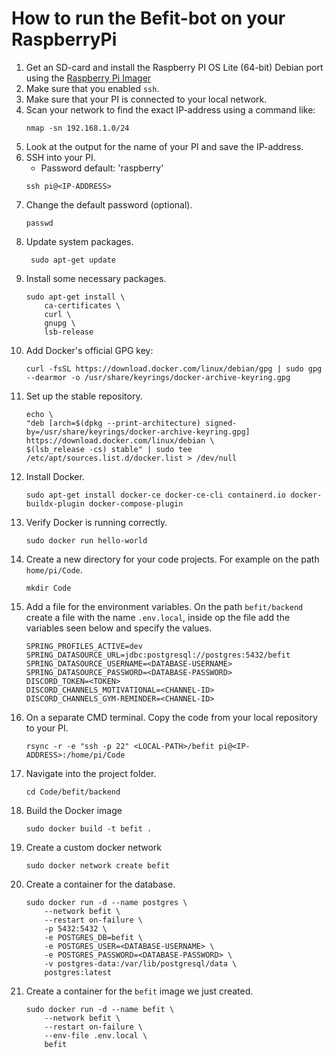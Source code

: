 # How to run the Befit-bot on your RaspberryPi

1. Get an SD-card and install the Raspberry PI OS Lite (64-bit) Debian port using the [Raspberry Pi Imager](https://www.raspberrypi.com/software/)
2. Make sure that you enabled `ssh`.
3. Make sure that your PI is connected to your local network.
4. Scan your network to find the exact IP-address using a command like:
   ```
   nmap -sn 192.168.1.0/24
   ```
5. Look at the output for the name of your PI and save the IP-address.
6. SSH into your PI.
   * Password default: 'raspberry'
   ```
   ssh pi@<IP-ADDRESS>
   ```
7. Change the default password (optional). 
   ```
   passwd
   ```
8. Update system packages.
   ```
    sudo apt-get update
   ```
9. Install some necessary packages. 
    ```
    sudo apt-get install \
        ca-certificates \
        curl \
        gnupg \
        lsb-release
    ```
10. Add Docker's official GPG key: 
    ```
    curl -fsSL https://download.docker.com/linux/debian/gpg | sudo gpg --dearmor -o /usr/share/keyrings/docker-archive-keyring.gpg
    ```
11. Set up the stable repository. 
    ```
    echo \
    "deb [arch=$(dpkg --print-architecture) signed-by=/usr/share/keyrings/docker-archive-keyring.gpg] https://download.docker.com/linux/debian \
    $(lsb_release -cs) stable" | sudo tee /etc/apt/sources.list.d/docker.list > /dev/null
    ```
12. Install Docker.
    ```
    sudo apt-get install docker-ce docker-ce-cli containerd.io docker-buildx-plugin docker-compose-plugin
    ```
13. Verify Docker is running correctly.
    ```
    sudo docker run hello-world
    ```
14. Create a new directory for your code projects. For example on the path `home/pi/Code`.
    ```
    mkdir Code
    ```
15. Add a file for the environment variables. On the path `befit/backend` create a file with the name `.env.local`, inside op the file add the variables seen below and specify the values.
    ```
    SPRING_PROFILES_ACTIVE=dev
    SPRING_DATASOURCE_URL=jdbc:postgresql://postgres:5432/befit
    SPRING_DATASOURCE_USERNAME=<DATABASE-USERNAME>
    SPRING_DATASOURCE_PASSWORD=<DATABASE-PASSWORD>
    DISCORD_TOKEN=<TOKEN>
    DISCORD_CHANNELS_MOTIVATIONAL=<CHANNEL-ID>
    DISCORD_CHANNELS_GYM-REMINDER=<CHANNEL-ID>
    ```
16. On a separate CMD terminal. Copy the code from your local repository to your PI.
    ```
    rsync -r -e "ssh -p 22" <LOCAL-PATH>/befit pi@<IP-ADDRESS>:/home/pi/Code
    ```
17. Navigate into the project folder.
    ```
    cd Code/befit/backend
    ```
18. Build the Docker image
    ```
    sudo docker build -t befit .
    ```
19. Create a custom docker network
    ```
    sudo docker network create befit
    ```
20. Create a container for the database.
    ```
    sudo docker run -d --name postgres \
        --network befit \
        --restart on-failure \
        -p 5432:5432 \
        -e POSTGRES_DB=befit \
        -e POSTGRES_USER=<DATABASE-USERNAME> \
        -e POSTGRES_PASSWORD=<DATABASE-PASSWORD> \
        -v postgres-data:/var/lib/postgresql/data \
        postgres:latest
    ```
21. Create a container for the `befit` image we just created.
    ```
    sudo docker run -d --name befit \
        --network befit \
        --restart on-failure \
        --env-file .env.local \
        befit
    ```

